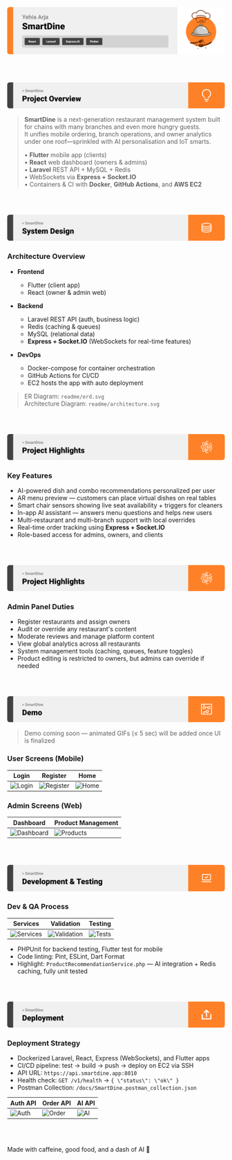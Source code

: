 <img src="./readme/title1.svg"/>

<br><br>

<!-- project overview -->
<img src="./readme/title2.svg"/>

> **SmartDine** is a next-generation restaurant management system built for chains with many branches and even more hungry guests.  
> It unifies mobile ordering, branch operations, and owner analytics under one roof—sprinkled with AI personalisation and IoT smarts.  
> 
> • **Flutter** mobile app (clients)  
> • **React** web dashboard (owners & admins)  
> • **Laravel** REST API + MySQL + Redis  
> • WebSockets via **Express + Socket.IO**  
> • Containers & CI with **Docker**, **GitHub Actions**, and **AWS EC2**

<br><br>

<!-- System Design -->
<img src="./readme/title3.svg"/>

### Architecture Overview

- **Frontend**  
  - Flutter (client app)  
  - React (owner & admin web)

- **Backend**  
  - Laravel REST API (auth, business logic)  
  - Redis (caching & queues)  
  - MySQL (relational data)  
  - **Express + Socket.IO** (WebSockets for real-time features)

- **DevOps**  
  - Docker-compose for container orchestration  
  - GitHub Actions for CI/CD  
  - EC2 hosts the app with auto deployment

> ER Diagram: `readme/erd.svg`  
> Architecture Diagram: `readme/architecture.svg`

<br><br>

<!-- Project Highlights -->
<img src="./readme/title4.svg"/>

### Key Features

- AI-powered dish and combo recommendations personalized per user
- AR menu preview — customers can place virtual dishes on real tables
- Smart chair sensors showing live seat availability + triggers for cleaners
- In-app AI assistant — answers menu questions and helps new users
- Multi-restaurant and multi-branch support with local overrides
- Real-time order tracking using **Express + Socket.IO**
- Role-based access for admins, owners, and clients

<br><br>

<!-- Admin Panel Extras -->
<img src="./readme/title4.svg"/>

### Admin Panel Duties

- Register restaurants and assign owners
- Audit or override any restaurant's content
- Moderate reviews and manage platform content
- View global analytics across all restaurants
- System management tools (caching, queues, feature toggles)
- Product editing is restricted to owners, but admins can override if needed

<br><br>

<!-- Demo -->
<img src="./readme/title5.svg"/>

> Demo coming soon — animated GIFs (≤ 5 sec) will be added once UI is finalized

### User Screens (Mobile)

| Login                          | Register                        | Home                            |
| ----------------------------- | ------------------------------- | ------------------------------- |
| ![Login](./readme/demo/login.png) | ![Register](./readme/demo/register.png) | ![Home](./readme/demo/home.png) |

### Admin Screens (Web)

| Dashboard                      | Product Management              |
| ----------------------------- | ------------------------------- |
| ![Dashboard](./readme/demo/admin1.png) | ![Products](./readme/demo/admin2.png) |

<br><br>

<!-- Development & Testing -->
<img src="./readme/title6.svg"/>

### Dev & QA Process

| Services                         | Validation                         | Testing                          |
| -------------------------------- | ---------------------------------- | -------------------------------- |
| ![Services](./readme/demo/services.png) | ![Validation](./readme/demo/validation.png) | ![Tests](./readme/demo/tests.png) |

- PHPUnit for backend testing, Flutter test for mobile
- Code linting: Pint, ESLint, Dart Format
- Highlight: `ProductRecommendationService.php` — AI integration + Redis caching, fully unit tested

<br><br>

<!-- Deployment -->
<img src="./readme/title7.svg"/>

### Deployment Strategy

- Dockerized Laravel, React, Express (WebSockets), and Flutter apps
- CI/CD pipeline: test → build → push → deploy on EC2 via SSH
- API URL: `https://api.smartdine.app:8010`
- Health check: `GET /v1/health` → `{ \"status\": \"ok\" }`
- Postman Collection: `/docs/SmartDine.postman_collection.json`

| Auth API                         | Order API                         | AI API                            |
| -------------------------------- | ---------------------------------- | --------------------------------- |
| ![Auth](./readme/demo/postman1.png) | ![Order](./readme/demo/postman2.png) | ![AI](./readme/demo/postman3.png) |

<br><br>

Made with caffeine, good food, and a dash of AI 🤖
